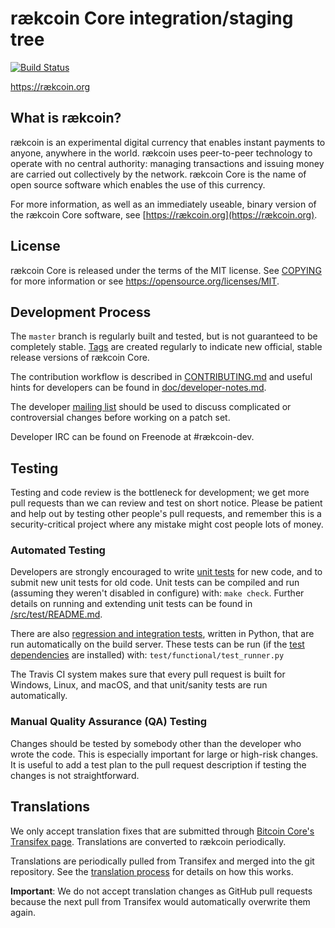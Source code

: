 rӕkcoin Core integration/staging tree
=====================================

[![Build Status](https://travis-ci.org/rӕkcoin-project/rӕkcoin.svg?branch=master)](https://travis-ci.org/rӕkcoin-project/rӕkcoin)

https://rӕkcoin.org

What is rӕkcoin?
----------------

rӕkcoin is an experimental digital currency that enables instant payments to
anyone, anywhere in the world. rӕkcoin uses peer-to-peer technology to operate
with no central authority: managing transactions and issuing money are carried
out collectively by the network. rӕkcoin Core is the name of open source
software which enables the use of this currency.

For more information, as well as an immediately useable, binary version of
the rӕkcoin Core software, see [https://rӕkcoin.org](https://rӕkcoin.org).

License
-------

rӕkcoin Core is released under the terms of the MIT license. See [COPYING](COPYING) for more
information or see https://opensource.org/licenses/MIT.

Development Process
-------------------

The `master` branch is regularly built and tested, but is not guaranteed to be
completely stable. [Tags](https://github.com/rӕkcoin-project/rӕkcoin/tags) are created
regularly to indicate new official, stable release versions of rӕkcoin Core.

The contribution workflow is described in [CONTRIBUTING.md](CONTRIBUTING.md)
and useful hints for developers can be found in [doc/developer-notes.md](doc/developer-notes.md).

The developer [mailing list](https://groups.google.com/forum/#!forum/rӕkcoin-dev)
should be used to discuss complicated or controversial changes before working
on a patch set.

Developer IRC can be found on Freenode at #rӕkcoin-dev.

Testing
-------

Testing and code review is the bottleneck for development; we get more pull
requests than we can review and test on short notice. Please be patient and help out by testing
other people's pull requests, and remember this is a security-critical project where any mistake might cost people
lots of money.

### Automated Testing

Developers are strongly encouraged to write [unit tests](src/test/README.md) for new code, and to
submit new unit tests for old code. Unit tests can be compiled and run
(assuming they weren't disabled in configure) with: `make check`. Further details on running
and extending unit tests can be found in [/src/test/README.md](/src/test/README.md).

There are also [regression and integration tests](/test), written
in Python, that are run automatically on the build server.
These tests can be run (if the [test dependencies](/test) are installed) with: `test/functional/test_runner.py`

The Travis CI system makes sure that every pull request is built for Windows, Linux, and macOS, and that unit/sanity tests are run automatically.

### Manual Quality Assurance (QA) Testing

Changes should be tested by somebody other than the developer who wrote the
code. This is especially important for large or high-risk changes. It is useful
to add a test plan to the pull request description if testing the changes is
not straightforward.

Translations
------------

We only accept translation fixes that are submitted through [Bitcoin Core's Transifex page](https://www.transifex.com/projects/p/bitcoin/).
Translations are converted to rӕkcoin periodically.

Translations are periodically pulled from Transifex and merged into the git repository. See the
[translation process](doc/translation_process.md) for details on how this works.

**Important**: We do not accept translation changes as GitHub pull requests because the next
pull from Transifex would automatically overwrite them again.
